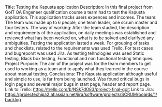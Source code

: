 Title: Testing the Kapusta application
Description: In this final project from GoIT QA Engeneer qualification course a team had to test the Kapusta application. This application tracks users expences and incomes.
The team: The team was made up to 6 people, one team leader, one scrum master and four testers. 
The way of working: After the team studied, the description and requirements of the application, on daily meetings was established and reviewed what has been worked on, what is to be solved and clarifyed any ambiguities. Testing the application lasted a week. For grouping of tasks and checklists, related to the requirements was used Trello. For test cases and bugreporst was used Jira. As testing tehnologies was used Static testing, Black box testing, Functional and non functional testing tehniques. 
Project Purpose: The aim of the project was for the team members to get used to working as a team and to apply what they learned in the course about manual testing.
Conclusions: The Kapusta application although useful and simple to use, is far from being launched. Was found critical bugs in login page and several major bugs in start page, header and report page. 
Link to Trello: https://trello.com/b/NSk7dO83/proiect-final-goit
Link to Jira: https://proiectechipa2.atlassian.net/jira/software/projects/SCRUM/boards/1/backlog
